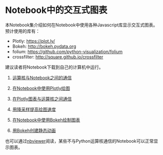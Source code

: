 # Notebook中的交互式图表

本Notebook集介绍如何在Notebook中使用各种Javascript库显示交互式图表。预计使用的库有：

* Plotly: https://plot.ly/
* Bokeh: http://bokeh.pydata.org
* folium: https://github.com/python-visualization/folium
* crossfilter: http://square.github.io/crossfilter

建议读者将Notebook下载到自己的计算机中运行。

1. [运算核与Notebook之间的通信](https://github.com/ruoyu0088/interactive_graph/blob/master/01-send%20message%20between%20javascript%20and%20ipython%20kernel.ipynb)

2. [在Notebook中使用Plotly绘图](https://github.com/ruoyu0088/interactive_graph/blob/master/02-Plotly%20in%20notebook.ipynb)

3. [在Plotly图表与运算核之间通信](https://github.com/ruoyu0088/interactive_graph/blob/master/03-Communication%20between%20Plotly%20and%20IPython%20kernel.ipynb)

4. [用降采样提高绘图速度](https://github.com/ruoyu0088/interactive_graph/blob/master/04-Fast%20Curve%20update%20by%20down%20sampling.ipynb)

5. [在Notebook中使用Bokeh绘制图表](https://github.com/ruoyu0088/interactive_graph/blob/master/05-bokeh%20figure%20in%20notebook.ipynb)

6. [用Bokeh创建静态动画](https://github.com/ruoyu0088/interactive_graph/blob/master/06-bokeh%20static%20animation.ipynb)

也可以通过[nbviewer](http://nbviewer.jupyter.org/github/ruoyu0088/interactive_graph/tree/master/)阅读，某些不与Python运算核通信的Notebook可以正常显示图表。